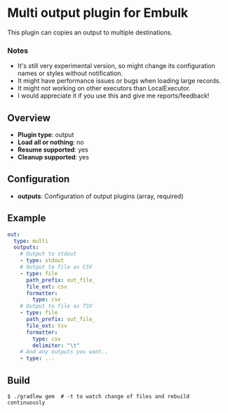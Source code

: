 # Multi output plugin for Embulk

This plugin can copies an output to multiple destinations.

### Notes
- It's still very experimental version, so might change its configuration names or styles without notification. 
- It might have performance issues or bugs when loading large records.
- It might not working on other executors than LocalExecutor.
- I would appreciate it if you use this and give me reports/feedback!

## Overview

* **Plugin type**: output
* **Load all or nothing**: no
* **Resume supported**: yes
* **Cleanup supported**: yes

## Configuration

- **outputs**: Configuration of output plugins (array, required)

## Example

```yaml
out:
  type: multi
  outputs:
    # Output to stdout
    - type: stdout
    # Output to file as CSV
    - type: file
      path_prefix: out_file_
      file_ext: csv
      formatter:
        type: csv
    # Output to file as TSV
    - type: file
      path_prefix: out_file_
      file_ext: tsv
      formatter:
        type: csv
        delimiter: "\t"
    # And any outputs you want..
    - type: ...
```

## Build

```
$ ./gradlew gem  # -t to watch change of files and rebuild continuously
```

